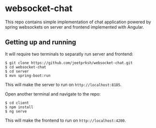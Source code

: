 # websocket-chat
<!--[![Build Status](https://travis-ci.org/jeetprksh/websocket-chat.svg?branch=master)](https://travis-ci.org/jeetprksh/websocket-chat)-->

This repo contains simple implementation of chat application powered by spring websockets on server and frontend implemented with Angular.

## Getting up and running

It will require two terminals to separatly run server and frontend:

```
$ git clone https://github.com/jeetprksh/websocket-chat.git
$ cd websocket-chat
$ cd server
$ mvn spring-boot:run
```
This will make the server to run on `http://localhost:8185`.

Open another terminal and navigate to the repo:

```
$ cd client
$ npm install
$ ng serve
```
This will make the frontend to run on `http://localhost:4200`.

